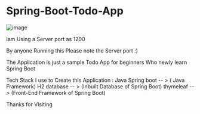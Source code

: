 # Spring-Boot-Todo-App


![image](https://github.com/hari-prasath-10/Spring-Boot-Todo-App/assets/139457975/0c78e4d3-20ff-4a4a-9f0a-732aaeb8599f)

Iam Using a Server port as 1200 

By anyone Running this Please note the Server port :)

The Application is just a sample Todo App for beginners Who newly learn Spring Boot  

Tech Stack I use to Create this Application :
Java 
Spring boot -- > ( Java Framework)
H2 database -- > (Inbuilt Database of Spring Boot)
thymeleaf   -- > (Front-End Framework of Spring Boot)

Thanks for Visiting 
